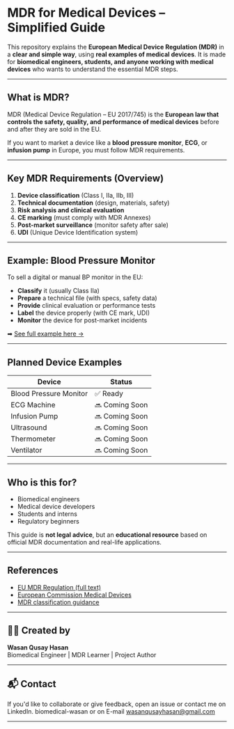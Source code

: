 # MDR for Medical Devices – Simplified Guide

This repository explains the **European Medical Device Regulation (MDR)** in a **clear and simple way**, using **real examples of medical devices**. It is made for **biomedical engineers, students, and anyone working with medical devices** who wants to understand the essential MDR steps.

---

##  What is MDR?

MDR (Medical Device Regulation – EU 2017/745) is the **European law that controls the safety, quality, and performance of medical devices** before and after they are sold in the EU.

If you want to market a device like a **blood pressure monitor**, **ECG**, or **infusion pump** in Europe, you must follow MDR requirements.

---

##  Key MDR Requirements (Overview)

1. **Device classification** (Class I, IIa, IIb, III)
2. **Technical documentation** (design, materials, safety)
3. **Risk analysis and clinical evaluation**
4. **CE marking** (must comply with MDR Annexes)
5. **Post-market surveillance** (monitor safety after sale)
6. **UDI** (Unique Device Identification system)

---

##  Example: Blood Pressure Monitor

To sell a digital or manual BP monitor in the EU:

- **Classify** it (usually Class IIa)
- **Prepare** a technical file (with specs, safety data)
- **Provide** clinical evaluation or performance tests
- **Label** the device properly (with CE mark, UDI)
- **Monitor** the device for post-market incidents

➡ [See full example here →](examples/blood-pressure-monitor.md)

---

## Planned Device Examples

| Device | Status |
|--------|--------|
| Blood Pressure Monitor | ✅ Ready |
| ECG Machine | 🔜 Coming Soon |
| Infusion Pump | 🔜 Coming Soon |
| Ultrasound | 🔜 Coming Soon |
| Thermometer | 🔜 Coming Soon |
| Ventilator | 🔜 Coming Soon |


---

##  Who is this for?

- Biomedical engineers
- Medical device developers
- Students and interns
- Regulatory beginners

This guide is **not legal advice**, but an **educational resource** based on official MDR documentation and real-life applications.

---

##  References

- [EU MDR Regulation (full text)](https://eur-lex.europa.eu/eli/reg/2017/745/oj)
- [European Commission Medical Devices](https://health.ec.europa.eu/medical-devices-sector/new-regulations_en)
- [MDR classification guidance](https://www.medical-device-regulation.eu/classification/)

---

## 🧑‍💻 Created by

**Wasan Qusay Hasan**  
Biomedical Engineer | MDR Learner | Project Author  


---

## 📬 Contact

If you'd like to collaborate or give feedback, open an issue or contact me on LinkedIn.
biomedical-wasan or on E-mail wasanqusayhasan@gmail.com

---

